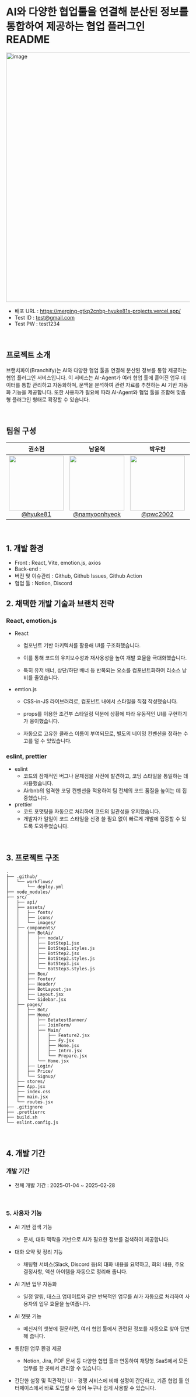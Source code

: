 # AI와 다양한 협업툴을 연결해 분산된 정보를 통합하여 제공하는 협업 플러그인 README

<img width="1221" height="682" alt="image" src="https://github.com/user-attachments/assets/1e910be4-8c34-4a7a-a1e5-d9ddd325201c" />


-   배포 URL : https://merging-gtkp2cnbp-hyuke81s-projects.vercel.app/
-   Test ID : test@gmail.com
-   Test PW : test1234

<br>

## 프로젝트 소개

브랜치파이(Branchify)는 AI와 다양한 협업 툴을 연결해 분산된 정보를 통합 제공하는 협업 플러그인 서비스입니다. 이 서비스는 AI-Agent가 여러 협업 툴에 흩어진 업무 데이터를 통합 관리하고 자동화하며, 문맥을 분석하여 관련 자료를 추천하는 AI 기반 자동화 기능을 제공합니다. 또한 사용자가 필요에 따라 AI-Agent와 협업 툴을 조합해 맞춤형 플러그인 형태로 확장할 수 있습니다.

<br>

## 팀원 구성

<div align="center">

|                                                         **권소현**                                                          |                                                                 **남윤혁**                                                                  |                                                         **박우찬**                                                          |                                                              **유주영**                                                               |
| :-------------------------------------------------------------------------------------------------------------------------: | :-----------------------------------------------------------------------------------------------------------------------------------------: | :-------------------------------------------------------------------------------------------------------------------------: | :-----------------------------------------------------------------------------------------------------------------------------------: |
| [<img src="https://avatars.githubusercontent.com/hyuke81" height=150 width=150> <br/> @hyuke81](https://github.com/hyuke81) | [<img src="hhttps://avatars.githubusercontent.com/namyoonhyeok" height=150 width=150> <br/> @namyoonhyeok](https://github.com/namyoonhyeok) | [<img src="https://avatars.githubusercontent.com/pwc2002" height=150 width=150> <br/> @pwc2002](https://github.com/pwc2002) | [<img src="hhttps://avatars.githubusercontent.com/Juyounge-e" height=150 width=150> <br/> @Juyounge-e](https://github.com/Juyounge-e) |

</div>

<br>

## 1. 개발 환경

-   Front : React, Vite, emotion.js, axios
-   Back-end :
-   버전 및 이슈관리 : Github, Github Issues, Github Action
-   협업 툴 : Notion, Discord
    <br>

## 2. 채택한 개발 기술과 브랜치 전략

### React, emotion.js

-   React

    -   컴포넌트 기반 아키텍처를 활용해 UI를 구조화했습니다.
    -   이를 통해 코드의 유지보수성과 재사용성을 높여 개발 효율을 극대화했습니다.

    -   특히 유저 배너, 상단/하단 배너 등 반복되는 요소를 컴포넌트화하여 리소스 낭비를 줄였습니다.

-   emtion.js

    -   CSS-in-JS 라이브러리로, 컴포넌트 내에서 스타일을 직접 작성했습니다.

    -   props를 이용한 조건부 스타일링 덕분에 상황에 따라 유동적인 UI를 구현하기가 용이했습니다.

    -   자동으로 고유한 클래스 이름이 부여되므로, 별도의 네이밍 컨벤션을 정하는 수고를 덜 수 있었습니다.

### eslint, prettier

-   eslint
    -   코드의 잠재적인 버그나 문제점을 사전에 발견하고, 코딩 스타일을 통일하는 데 사용했습니다.
    -   Airbnb의 엄격한 코딩 컨벤션을 적용하여 팀 전체의 코드 품질을 높이는 데 집중했습니다.
-   prettier
    -   코드 포맷팅을 자동으로 처리하여 코드의 일관성을 유지했습니다.
    -   개발자가 일일이 코드 스타일을 신경 쓸 필요 없이 빠르게 개발에 집중할 수 있도록 도와주었습니다.

<br>

## 3. 프로젝트 구조

```
.
├── .github/
│   └── workflows/
│       └── deploy.yml
├── node_modules/
├── src/
│   ├── api/
│   ├── assets/
│   │   ├── fonts/
│   │   ├── icons/
│   │   └── images/
│   ├── components/
│   │   ├── BotAi/
│   │   │   ├── modal/
│   │   │   ├── BotStep1.jsx
│   │   │   ├── BotStep1.styles.js
│   │   │   ├── BotStep2.jsx
│   │   │   ├── BotStep2.styles.js
│   │   │   ├── BotStep3.jsx
│   │   │   └── BotStep3.styles.js
│   │   ├── Box/
│   │   ├── Footer/
│   │   ├── Header/
│   │   ├── BotLayout.jsx
│   │   ├── Layout.jsx
│   │   └── Sidebar.jsx
│   ├── pages/
│   │   ├── Bot/
│   │   ├── Home/
│   │   │   ├── BetatestBanner/
│   │   │   ├── JoinForm/
│   │   │   ├── Main/
│   │   │   │   ├── Feature2.jsx
│   │   │   │   ├── Fy.jsx
│   │   │   │   ├── Home.jsx
│   │   │   │   ├── Intro.jsx
│   │   │   │   └── Prepare.jsx
│   │   │   └── Home.jsx
│   │   ├── Login/
│   │   ├── Price/
│   │   └── Signup/
│   ├── stores/
│   ├── App.jsx
│   ├── index.css
│   ├── main.jsx
│   └── routes.jsx
├── .gitignore
├── .prettierrc
├── build.sh
└── eslint.config.js

```

<br>

## 4. 개발 기간

### 개발 기간

-   전체 개발 기간 : 2025-01-04 ~ 2025-02-28

<br>

### 5. 사용자 기능

-   AI 기반 검색 기능

    -   문서, 대화 맥락을 기반으로 AI가 필요한 정보를 검색하여 제공합니다.

-   대화 요약 및 정리 기능

    -   채팅형 서비스(Slack, Discord 등)의 대화 내용을 요약하고, 회의 내용, 주요 결정사항, 액션 아이템을 자동으로 정리해 줍니다.

-   AI 기반 업무 자동화

    -   일정 알림, 태스크 업데이트와 같은 반복적인 업무를 AI가 자동으로 처리하여 사용자의 업무 효율을 높여줍니다.

-   AI 챗봇 기능

    -   메신저의 챗봇에 질문하면, 여러 협업 툴에서 관련된 정보를 자동으로 찾아 답변해 줍니다.

-   통합된 업무 환경 제공

    -   Notion, Jira, PDF 문서 등 다양한 협업 툴과 연동하여 채팅형 SaaS에서 모든 업무를 한 곳에서 관리할 수 있습니다.

-   간단한 설정 및 직관적인 UI - 경쟁 서비스에 비해 설정이 간단하고, 기존 협업 툴 인터페이스에서 바로 도입할 수 있어 누구나 쉽게 사용할 수 있습니다.
    <br>
